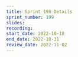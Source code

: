 ```yaml
---
title: Sprint 199 Details
sprint_number: 199
slides:
recording:
start_date: 2022-10-18
end_date: 2022-10-31
review_date: 2022-11-02
---
```

